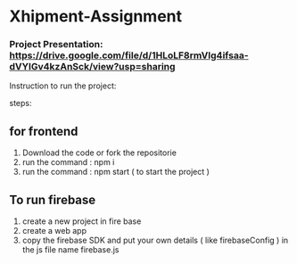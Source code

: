 # Xhipment-Assignment

### Project Presentation: https://drive.google.com/file/d/1HLoLF8rmVlg4ifsaa-dVYlGv4kzAnSck/view?usp=sharing

Instruction to run the project:

steps: 

## for frontend

1. Download the code or fork the repositorie
2. run the command : npm i 
3. run the command : npm start ( to start the project )

## To run firebase
 
1. create a new project in fire base
2. create a web app 
3. copy the firebase SDK and put your own details ( like firebaseConfig ) in the js file name firebase.js

